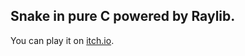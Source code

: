 ## Snake in pure C powered by Raylib. 
You can play it on [itch.io](https://mewzow.itch.io/snake-game-in-pure-c-raylib).
